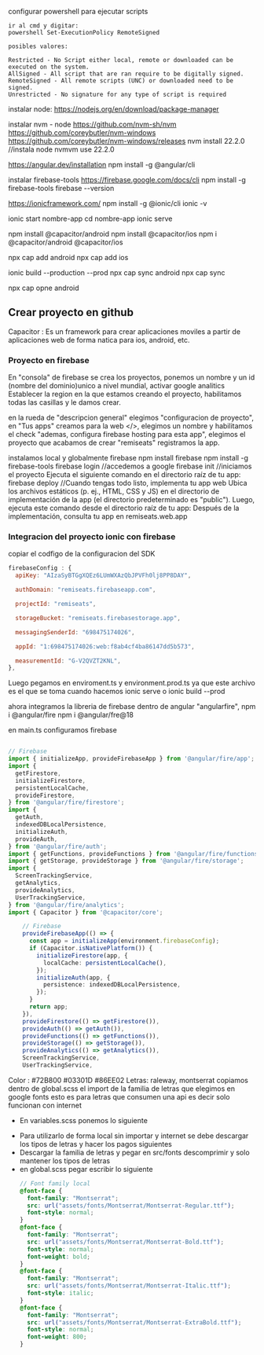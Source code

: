 configurar powershell para ejecutar scripts

    ir al cmd y digitar:
    powershell Set-ExecutionPolicy RemoteSigned

    posibles valores:

    Restricted - No Script either local, remote or downloaded can be executed on the system.
    AllSigned - All script that are ran require to be digitally signed.
    RemoteSigned - All remote scripts (UNC) or downloaded need to be signed.
    Unrestricted - No signature for any type of script is required

instalar node:
https://nodejs.org/en/download/package-manager

instalar nvm - node
https://github.com/nvm-sh/nvm
https://github.com/coreybutler/nvm-windows
https://github.com/coreybutler/nvm-windows/releases
nvm install 22.2.0 //instala node
nvmvm use 22.2.0

https://angular.dev/installation
npm install -g @angular/cli

instalar firebase-tools
https://firebase.google.com/docs/cli
npm install -g firebase-tools
firebase --version

https://ionicframework.com/
npm install -g @ionic/cli
ionic -v

<!-- Crea un proyecto con ionic la ultima version de las herramientas y tecnologias -->

ionic start nombre-app
cd nombre-app
ionic serve

<!-- instalar la version segun la version de capacitor que esta en package.json
npm install @capacitor/android@5.5.0
-->

npm install @capacitor/android
npm install @capacitor/ios
npm i @capacitor/android @capacitor/ios

<!--añadir la plataforma, crea una carpeta android,ios que puede ser abierto en android studio para crear el apk
https://capacitorjs.com/docs/basics/workflow
-->

npx cap add android
npx cap add ios

<!-- npx cap sync sincroniza nuestro proyecto con los proyectos, carpetas que acabamos de construir con los anteriores comandos, sincroniza las carpetas iosy android con la carpeta www y esa carpeta se crea despues de hacer construido(build) nuestro proyecto por primera vez-->
<!-- Este comando se sincroniza con ios y android pero se puede modicar para que solo se sincronize con android -->
<!-- antes de ejecutar este comando hay que hacer la primera contruccion de nuestro proyecto sino no se sincroizara con exito -->

ionic build --production --prod <!--hace la 1ra construccion de nuestro proyecto-->
npx cap sync android
npx cap sync <!--se sincronizan android y ios con la carpeta www-->

npx cap opne android <!-- Abre el proyecto en android studios-->

## Crear proyecto en github

Capacitor : Es un framework para crear aplicaciones moviles a partir de aplicaciones web de forma natica para ios, android, etc.

### Proyecto en firebase

En "consola" de firebase se crea los proyectos, ponemos un nombre y un id (nombre del dominio)unico a nivel mundial, activar google analitics
Establecer la region en la que estamos creando el proyecto, habilitamos todas las casillas y le damos crear.

en la rueda de "descripcion general" elegimos "configuracion de proyecto", en "Tus apps" creamos para la web </>, elegimos un nombre y habilitamos el check "ademas, configura firebase hosting para esta app", elegimos el proyecto que acabamos de crear "remiseats" registramos la app.

instalamos local y globalmente firebase
npm install firebase
npm install -g firebase-tools
firebase login //accedemos a google
firebase init //iniciamos el proyecto Ejecuta el siguiente comando en el directorio raíz de tu app:
firebase deploy //Cuando tengas todo listo, implementa tu app web Ubica los archivos estáticos (p. ej., HTML, CSS y JS) en el directorio de implementación de la app (el directorio predeterminado es "public"). Luego, ejecuta este comando desde el directorio raíz de tu app: Después de la implementación, consulta tu app en remiseats.web.app

### Integracion del proyecto ionic con firebase

copiar el codfigo de la configuracion del SDK

```js
firebaseConfig : {
  apiKey: "AIzaSyBTGgXQEz6LUmWXAzQbJPVFh0lj8PP8DAY",

  authDomain: "remiseats.firebaseapp.com",

  projectId: "remiseats",

  storageBucket: "remiseats.firebasestorage.app",

  messagingSenderId: "698475174026",

  appId: "1:698475174026:web:f8ab4cf4ba86147dd5b573",

  measurementId: "G-V2QVZT2KNL",
},
```

Luego pegamos en enviroment.ts y environment.prod.ts ya que este archivo es el que se toma cuando hacemos ionic serve o ionic build --prod

ahora integramos la libreria de firebase dentro de angular "angularfire",
npm i @angular/fire
npm i @angular/fre@18

en main.ts configuramos firebase

```ts

// Firebase
import { initializeApp, provideFirebaseApp } from '@angular/fire/app';
import {
  getFirestore,
  initializeFirestore,
  persistentLocalCache,
  provideFirestore,
} from '@angular/fire/firestore';
import {
  getAuth,
  indexedDBLocalPersistence,
  initializeAuth,
  provideAuth,
} from '@angular/fire/auth';
import { getFunctions, provideFunctions } from '@angular/fire/functions';
import { getStorage, provideStorage } from '@angular/fire/storage';
import {
  ScreenTrackingService,
  getAnalytics,
  provideAnalytics,
  UserTrackingService,
} from '@angular/fire/analytics';
import { Capacitor } from '@capacitor/core';

    // Firebase
    provideFirebaseApp(() => {
      const app = initializeApp(environment.firebaseConfig);
      if (Capacitor.isNativePlatform()) {
        initializeFirestore(app, {
          localCache: persistentLocalCache(),
        });
        initializeAuth(app, {
          persistence: indexedDBLocalPersistence,
        });
      }
      return app;
    }),
    provideFirestore(() => getFirestore()),
    provideAuth(() => getAuth()),
    provideFunctions(() => getFunctions()),
    provideStorage(() => getStorage()),
    provideAnalytics(() => getAnalytics()),
    ScreenTrackingService,
    UserTrackingService,
```

Color : #72B800 #03301D #86EE02
Letras: raleway, montserrat
copiamos dentro de global.scss el import de la familia de letras que elegimos en google fonts esto es para letras que consumen una api es decir solo funcionan con internet

<!-- @import url('https://fonts.googleapis.com/css2?family=Montserrat:ital,wght@0,100..900;1,100..900&display=swap'); -->

- En variables.scss ponemos lo siguiente
<!-- :root {
  --ion-font-family: "Raleway", sans-serif;
} -->

- Para utilizarlo de forma local sin importar y internet se debe descargar los tipos de letras y hacer los pagos siguientes
- Descargar la familia de letras y pegar en src/fonts descomprimir y solo mantener los tipos de letras
- en global.scss pegar escribir lo siguiente
  ```scss
  // Font family local
  @font-face {
    font-family: "Montserrat";
    src: url("assets/fonts/Montserrat/Montserrat-Regular.ttf");
    font-style: normal;
  }
  @font-face {
    font-family: "Montserrat";
    src: url("assets/fonts/Montserrat/Montserrat-Bold.ttf");
    font-style: normal;
    font-weight: bold;
  }
  @font-face {
    font-family: "Montserrat";
    src: url("assets/fonts/Montserrat/Montserrat-Italic.ttf");
    font-style: italic;
  }
  @font-face {
    font-family: "Montserrat";
    src: url("assets/fonts/Montserrat/Montserrat-ExtraBold.ttf");
    font-style: normal;
    font-weight: 800;
  }
  ```
